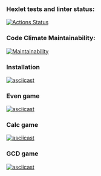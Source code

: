 ### Hexlet tests and linter status:

[![Actions Status](https://github.com/stardustvoid/frontend-project-lvl1/workflows/hexlet-check/badge.svg)](https://github.com/stardustvoid/frontend-project-lvl1/actions)

### Code Climate Maintainability:

[![Maintainability](https://api.codeclimate.com/v1/badges/e1a80d656c637ddf1773/maintainability)](https://codeclimate.com/github/stardustvoid/frontend-project-lvl1/maintainability)

### Installation

[![asciicast](https://asciinema.org/a/567586.svg)](https://asciinema.org/a/567586)

### Even game

[![asciicast](https://asciinema.org/a/567591.svg)](https://asciinema.org/a/567591)

### Calc game

[![asciicast](https://asciinema.org/a/570969.svg)](https://asciinema.org/a/570969)

### GCD game

[![asciicast](https://asciinema.org/a/571167.svg)](https://asciinema.org/a/571167)
